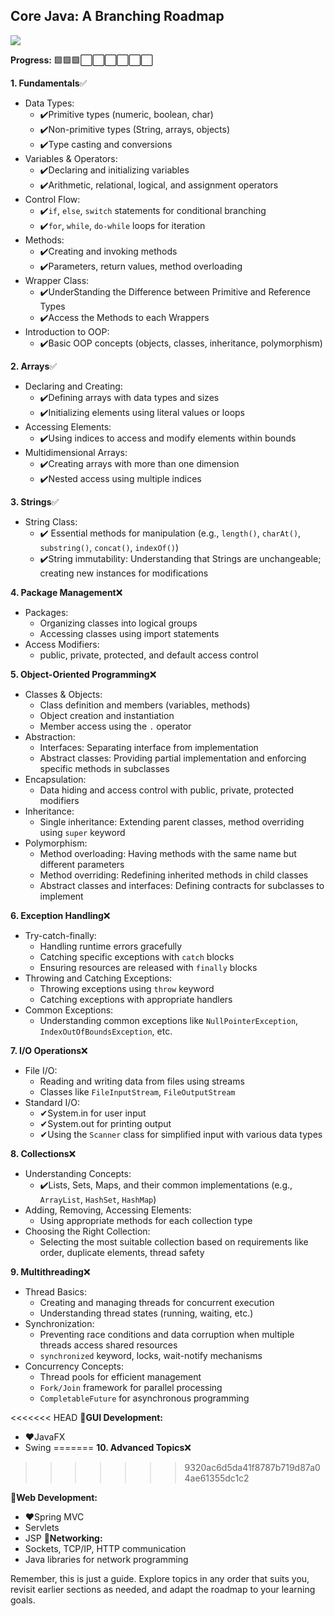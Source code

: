 ## Core Java: A Branching Roadmap 
[![](https://skillicons.dev/icons?i=java)](https://skillicons.dev)

**Progress:** 🟩🟩🟩⬜⬜⬜⬜⬜⬜

**1. Fundamentals**✅
- Data Types:
    * ✔️Primitive types (numeric, boolean, char)
    * ✔️Non-primitive types (String, arrays, objects)
    * ✔️Type casting and conversions
- Variables & Operators:
    * ✔️Declaring and initializing variables
    * ✔️Arithmetic, relational, logical, and assignment operators
- Control Flow:
    * ✔️`if`, `else`, `switch` statements for conditional branching
    * ✔️`for`, `while`, `do-while` loops for iteration
- Methods:
    * ✔️Creating and invoking methods
    * ✔️Parameters, return values, method overloading
- Wrapper Class:
    * ✔️UnderStanding the Difference between Primitive and Reference Types
    * ✔️Access the Methods to each Wrappers
- Introduction to OOP:
    * ✔️Basic OOP concepts (objects, classes, inheritance, polymorphism)

**2. Arrays**✅
- Declaring and Creating:
    * ✔️Defining arrays with data types and sizes
    * ✔️Initializing elements using literal values or loops
- Accessing Elements:
    * ✔️Using indices to access and modify elements within bounds
- Multidimensional Arrays:
    * ✔️Creating arrays with more than one dimension
    * ✔️Nested access using multiple indices

**3. Strings**✅
- String Class:
    * ✔️ Essential methods for manipulation (e.g., `length()`, `charAt()`, `substring()`, `concat()`, `indexOf()`)
    * ✔️String immutability: Understanding that Strings are unchangeable; creating new instances for modifications

**4. Package Management**❌
- Packages:
    * Organizing classes into logical groups
    * Accessing classes using import statements
- Access Modifiers:
    * public, private, protected, and default access control

**5. Object-Oriented Programming**❌

- Classes & Objects:
    * Class definition and members (variables, methods)
    * Object creation and instantiation
    * Member access using the `.` operator
- Abstraction:
    * Interfaces: Separating interface from implementation
    * Abstract classes: Providing partial implementation and enforcing specific methods in subclasses
- Encapsulation:
    * Data hiding and access control with public, private, protected modifiers
- Inheritance:
    * Single inheritance: Extending parent classes, method overriding using `super` keyword
- Polymorphism:
    * Method overloading: Having methods with the same name but different parameters
    * Method overriding: Redefining inherited methods in child classes
    * Abstract classes and interfaces: Defining contracts for subclasses to implement

**6. Exception Handling**❌
- Try-catch-finally:
    * Handling runtime errors gracefully
    * Catching specific exceptions with `catch` blocks
    * Ensuring resources are released with `finally` blocks
- Throwing and Catching Exceptions:
    * Throwing exceptions using `throw` keyword
    * Catching exceptions with appropriate handlers
- Common Exceptions:
    * Understanding common exceptions like `NullPointerException`, `IndexOutOfBoundsException`, etc.

**7. I/O Operations**❌
- File I/O:
    * Reading and writing data from files using streams
    * Classes like `FileInputStream`, `FileOutputStream`
- Standard I/O:
    * ✔System.in for user input
    * ✔System.out for printing output
    * ✔Using the `Scanner` class for simplified input with various data types

**8. Collections**❌

- Understanding Concepts:
    * ✔️Lists, Sets, Maps, and their common implementations (e.g., `ArrayList`, `HashSet`, `HashMap`)
- Adding, Removing, Accessing Elements:
    * Using appropriate methods for each collection type
- Choosing the Right Collection:
    * Selecting the most suitable collection based on requirements like order, duplicate elements, thread safety

**9. Multithreading**❌

- Thread Basics:
    * Creating and managing threads for concurrent execution
    * Understanding thread states (running, waiting, etc.)
- Synchronization:
    * Preventing race conditions and data corruption when multiple threads access shared resources
    * `synchronized` keyword, locks, wait-notify mechanisms
- Concurrency Concepts:
    * Thread pools for efficient management
    * `Fork/Join` framework for parallel processing
    * `CompletableFuture` for asynchronous programming

<<<<<<< HEAD
**🔭GUI Development:**
* ❤️JavaFX    
* Swing 
=======
**10. Advanced Topics**❌
>>>>>>> 9320ac6d5da41f8787b719d87a04ae61355dc1c2

**🔭Web Development:**
* ❤️Spring MVC
* Servlets 
* JSP 
**🔭Networking:**
* Sockets, TCP/IP, HTTP communication
* Java libraries for network programming

Remember, this is just a guide. Explore topics in any order that suits you, revisit earlier sections as needed, and adapt the roadmap to your learning goals.
